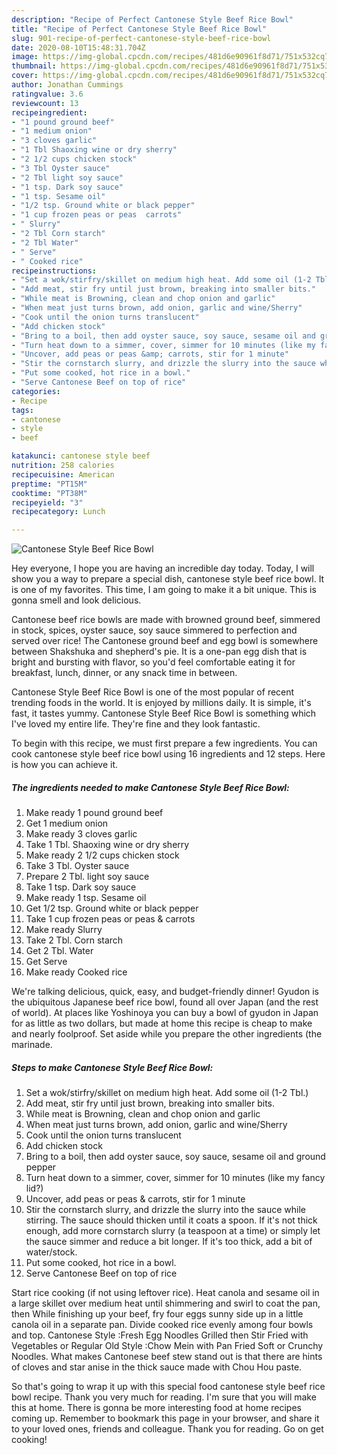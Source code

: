 ```yaml
---
description: "Recipe of Perfect Cantonese Style Beef Rice Bowl"
title: "Recipe of Perfect Cantonese Style Beef Rice Bowl"
slug: 901-recipe-of-perfect-cantonese-style-beef-rice-bowl
date: 2020-08-10T15:48:31.704Z
image: https://img-global.cpcdn.com/recipes/481d6e90961f8d71/751x532cq70/cantonese-style-beef-rice-bowl-recipe-main-photo.jpg
thumbnail: https://img-global.cpcdn.com/recipes/481d6e90961f8d71/751x532cq70/cantonese-style-beef-rice-bowl-recipe-main-photo.jpg
cover: https://img-global.cpcdn.com/recipes/481d6e90961f8d71/751x532cq70/cantonese-style-beef-rice-bowl-recipe-main-photo.jpg
author: Jonathan Cummings
ratingvalue: 3.6
reviewcount: 13
recipeingredient:
- "1 pound ground beef"
- "1 medium onion"
- "3 cloves garlic"
- "1 Tbl Shaoxing wine or dry sherry"
- "2 1/2 cups chicken stock"
- "3 Tbl Oyster sauce"
- "2 Tbl light soy sauce"
- "1 tsp. Dark soy sauce"
- "1 tsp. Sesame oil"
- "1/2 tsp. Ground white or black pepper"
- "1 cup frozen peas or peas  carrots"
- " Slurry"
- "2 Tbl Corn starch"
- "2 Tbl Water"
- " Serve"
- " Cooked rice"
recipeinstructions:
- "Set a wok/stirfry/skillet on medium high heat. Add some oil (1-2 Tbl.)"
- "Add meat, stir fry until just brown, breaking into smaller bits."
- "While meat is Browning, clean and chop onion and garlic"
- "When meat just turns brown, add onion, garlic and wine/Sherry"
- "Cook until the onion turns translucent"
- "Add chicken stock"
- "Bring to a boil, then add oyster sauce, soy sauce, sesame oil and ground pepper"
- "Turn heat down to a simmer, cover, simmer for 10 minutes (like my fancy lid?)"
- "Uncover, add peas or peas &amp; carrots, stir for 1 minute"
- "Stir the cornstarch slurry, and drizzle the slurry into the sauce while stirring. The sauce should thicken until it coats a spoon. If it&#39;s not thick enough, add more cornstarch slurry (a teaspoon at a time) or simply let the sauce simmer and reduce a bit longer. If it&#39;s too thick, add a bit of water/stock."
- "Put some cooked, hot rice in a bowl."
- "Serve Cantonese Beef on top of rice"
categories:
- Recipe
tags:
- cantonese
- style
- beef

katakunci: cantonese style beef 
nutrition: 258 calories
recipecuisine: American
preptime: "PT15M"
cooktime: "PT38M"
recipeyield: "3"
recipecategory: Lunch

---
```



![Cantonese Style Beef Rice Bowl](https://img-global.cpcdn.com/recipes/481d6e90961f8d71/751x532cq70/cantonese-style-beef-rice-bowl-recipe-main-photo.jpg)

Hey everyone, I hope you are having an incredible day today. Today, I will show you a way to prepare a special dish, cantonese style beef rice bowl. It is one of my favorites. This time, I am going to make it a bit unique. This is gonna smell and look delicious.

Cantonese beef rice bowls are made with browned ground beef, simmered in stock, spices, oyster sauce, soy sauce simmered to perfection and served over rice! The Cantonese ground beef and egg bowl is somewhere between Shakshuka and shepherd&#39;s pie. It is a one-pan egg dish that is bright and bursting with flavor, so you&#39;d feel comfortable eating it for breakfast, lunch, dinner, or any snack time in between.

Cantonese Style Beef Rice Bowl is one of the most popular of recent trending foods in the world. It is enjoyed by millions daily. It is simple, it's fast, it tastes yummy. Cantonese Style Beef Rice Bowl is something which I've loved my entire life. They're fine and they look fantastic.


To begin with this recipe, we must first prepare a few ingredients. You can cook cantonese style beef rice bowl using 16 ingredients and 12 steps. Here is how you can achieve it.

<!--inarticleads1-->

##### The ingredients needed to make Cantonese Style Beef Rice Bowl:

1. Make ready 1 pound ground beef
1. Get 1 medium onion
1. Make ready 3 cloves garlic
1. Take 1 Tbl. Shaoxing wine or dry sherry
1. Make ready 2 1/2 cups chicken stock
1. Take 3 Tbl. Oyster sauce
1. Prepare 2 Tbl. light soy sauce
1. Take 1 tsp. Dark soy sauce
1. Make ready 1 tsp. Sesame oil
1. Get 1/2 tsp. Ground white or black pepper
1. Take 1 cup frozen peas or peas &amp; carrots
1. Make ready  Slurry
1. Take 2 Tbl. Corn starch
1. Get 2 Tbl. Water
1. Get  Serve
1. Make ready  Cooked rice


We&#39;re talking delicious, quick, easy, and budget-friendly dinner! Gyudon is the ubiquitous Japanese beef rice bowl, found all over Japan (and the rest of world). At places like Yoshinoya you can buy a bowl of gyudon in Japan for as little as two dollars, but made at home this recipe is cheap to make and nearly foolproof. Set aside while you prepare the other ingredients (the marinade. 

<!--inarticleads2-->

##### Steps to make Cantonese Style Beef Rice Bowl:

1. Set a wok/stirfry/skillet on medium high heat. Add some oil (1-2 Tbl.)
1. Add meat, stir fry until just brown, breaking into smaller bits.
1. While meat is Browning, clean and chop onion and garlic
1. When meat just turns brown, add onion, garlic and wine/Sherry
1. Cook until the onion turns translucent
1. Add chicken stock
1. Bring to a boil, then add oyster sauce, soy sauce, sesame oil and ground pepper
1. Turn heat down to a simmer, cover, simmer for 10 minutes (like my fancy lid?)
1. Uncover, add peas or peas &amp; carrots, stir for 1 minute
1. Stir the cornstarch slurry, and drizzle the slurry into the sauce while stirring. The sauce should thicken until it coats a spoon. If it&#39;s not thick enough, add more cornstarch slurry (a teaspoon at a time) or simply let the sauce simmer and reduce a bit longer. If it&#39;s too thick, add a bit of water/stock.
1. Put some cooked, hot rice in a bowl.
1. Serve Cantonese Beef on top of rice


Start rice cooking (if not using leftover rice). Heat canola and sesame oil in a large skillet over medium heat until shimmering and swirl to coat the pan, then While finishing up your beef, fry four eggs sunny side up in a little canola oil in a separate pan. Divide cooked rice evenly among four bowls and top. Cantonese Style :Fresh Egg Noodles Grilled then Stir Fried with Vegetables or Regular Old Style :Chow Mein with Pan Fried Soft or Crunchy Noodles. What makes Cantonese beef stew stand out is that there are hints of cloves and star anise in the thick sauce made with Chou Hou paste. 

So that's going to wrap it up with this special food cantonese style beef rice bowl recipe. Thank you very much for reading. I'm sure that you will make this at home. There is gonna be more interesting food at home recipes coming up. Remember to bookmark this page in your browser, and share it to your loved ones, friends and colleague. Thank you for reading. Go on get cooking!
